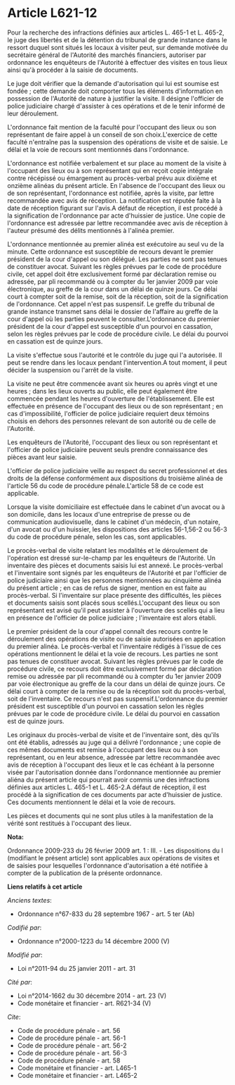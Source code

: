 # Article L621-12

Pour la recherche des infractions définies aux articles L. 465-1 et L. 465-2, le juge des libertés et de la détention du
tribunal de grande instance dans le ressort duquel sont situés les locaux à visiter peut, sur demande motivée du secrétaire
général de l'Autorité des marchés financiers, autoriser par ordonnance les enquêteurs de l'Autorité à effectuer des visites
en tous lieux ainsi qu'à procéder à la saisie de documents. 

Le juge doit vérifier que la demande d'autorisation qui lui est soumise est fondée ; cette demande doit comporter tous les
éléments d'information en possession de l'Autorité de nature à justifier la visite. Il désigne l'officier de police
judiciaire chargé d'assister à ces opérations et de le tenir informé de leur déroulement.

L'ordonnance fait mention de la faculté pour l'occupant des lieux ou son représentant de faire appel à un conseil de son
choix.L'exercice de cette faculté n'entraîne pas la suspension des opérations de visite et de saisie. Le délai et la voie de
recours sont mentionnés dans l'ordonnance.

L'ordonnance est notifiée verbalement et sur place au moment de la visite à l'occupant des lieux ou à son représentant qui en
reçoit copie intégrale contre récépissé ou émargement au procès-verbal prévu aux dixième et onzième alinéas du présent
article. En l'absence de l'occupant des lieux ou de son représentant, l'ordonnance est notifiée, après la visite, par lettre
recommandée avec avis de réception. La notification est réputée faite à la date de réception figurant sur l'avis.A défaut de
réception, il est procédé à la signification de l'ordonnance par acte d'huissier de justice. Une copie de l'ordonnance est
adressée par lettre recommandée avec avis de réception à l'auteur présumé des délits mentionnés à l'alinéa premier.

L'ordonnance mentionnée au premier alinéa est exécutoire au seul vu de la minute. Cette ordonnance est susceptible de recours
devant le premier président de la cour d'appel ou son délégué. Les parties ne sont pas tenues de constituer avocat. Suivant
les règles prévues par le code de procédure civile, cet appel doit être exclusivement formé par déclaration remise ou
adressée, par pli recommandé ou à compter du 1er janvier 2009 par voie électronique, au greffe de la cour dans un délai de
quinze jours. Ce délai court à compter soit de la remise, soit de la réception, soit de la signification de l'ordonnance. Cet
appel n'est pas suspensif. Le greffe du tribunal de grande instance transmet sans délai le dossier de l'affaire au greffe de
la cour d'appel où les parties peuvent le consulter.L'ordonnance du premier président de la cour d'appel est susceptible d'un
pourvoi en cassation, selon les règles prévues par le code de procédure civile. Le délai du pourvoi en cassation est de
quinze jours. 

La visite s'effectue sous l'autorité et le contrôle du juge qui l'a autorisée. Il peut se rendre dans les locaux pendant
l'intervention.A tout moment, il peut décider la suspension ou l'arrêt de la visite. 

La visite ne peut être commencée avant six heures ou après vingt et une heures ; dans les lieux ouverts au public, elle peut
également être commencée pendant les heures d'ouverture de l'établissement. Elle est effectuée en présence de l'occupant des
lieux ou de son représentant ; en cas d'impossibilité, l'officier de police judiciaire requiert deux témoins choisis en
dehors des personnes relevant de son autorité ou de celle de l'Autorité. 

Les enquêteurs de l'Autorité, l'occupant des lieux ou son représentant et l'officier de police judiciaire peuvent seuls
prendre connaissance des pièces avant leur saisie.

L'officier de police judiciaire veille au respect du secret professionnel et des droits de la défense conformément aux
dispositions du troisième alinéa de l'article 56 du code de procédure pénale.L'article 58 de ce code est applicable. 

Lorsque la visite domiciliaire est effectuée dans le cabinet d'un avocat ou à son domicile, dans les locaux d'une entreprise
de presse ou de communication audiovisuelle, dans le cabinet d'un médecin, d'un notaire, d'un avocat ou d'un huissier, les
dispositions des articles 56-1,56-2 ou 56-3 du code de procédure pénale, selon les cas, sont applicables. 

Le procès-verbal de visite relatant les modalités et le déroulement de l'opération est dressé sur-le-champ par les enquêteurs
de l'Autorité. Un inventaire des pièces et documents saisis lui est annexé. Le procès-verbal et l'inventaire sont signés par
les enquêteurs de l'Autorité et par l'officier de police judiciaire ainsi que les personnes mentionnées au cinquième alinéa
du présent article ; en cas de refus de signer, mention en est faite au procès-verbal. Si l'inventaire sur place présente des
difficultés, les pièces et documents saisis sont placés sous scellés.L'occupant des lieux ou son représentant est avisé qu'il
peut assister à l'ouverture des scellés qui a lieu en présence de l'officier de police judiciaire ; l'inventaire est alors
établi. 

Le premier président de la cour d'appel connaît des recours contre le déroulement des opérations de visite ou de saisie
autorisées en application du premier alinéa. Le procès-verbal et l'inventaire rédigés à l'issue de ces opérations mentionnent
le délai et la voie de recours. Les parties ne sont pas tenues de constituer avocat. Suivant les règles prévues par le code
de procédure civile, ce recours doit être exclusivement formé par déclaration remise ou adressée par pli recommandé ou à
compter du 1er janvier 2009 par voie électronique au greffe de la cour dans un délai de quinze jours. Ce délai court à
compter de la remise ou de la réception soit du procès-verbal, soit de l'inventaire. Ce recours n'est pas
suspensif.L'ordonnance du premier président est susceptible d'un pourvoi en cassation selon les règles prévues par le code de
procédure civile. Le délai du pourvoi en cassation est de quinze jours. 

Les originaux du procès-verbal de visite et de l'inventaire sont, dès qu'ils ont été établis, adressés au juge qui a délivré
l'ordonnance ; une copie de ces mêmes documents est remise à l'occupant des lieux ou à son représentant, ou en leur absence,
adressée par lettre recommandée avec avis de réception à l'occupant des lieux et le cas échéant à la personne visée par
l'autorisation donnée dans l'ordonnance mentionnée au premier aliéna du présent article qui pourrait avoir commis une des
infractions définies aux articles L. 465-1 et L. 465-2.A défaut de réception, il est procédé à la signification de ces
documents par acte d'huissier de justice. Ces documents mentionnent le délai et la voie de recours. 

Les pièces et documents qui ne sont plus utiles à la manifestation de la vérité sont restitués à l'occupant des lieux.

**Nota:**

Ordonnance 2009-233 du 26 février 2009 art. 1 : III. - Les dispositions du I (modifiant le présent article) sont applicables
aux opérations de visites et de saisies pour lesquelles l'ordonnance d'autorisation a été notifiée à compter de la
publication de la présente ordonnance.

**Liens relatifs à cet article**

_Anciens textes_:

  - Ordonnance n°67-833 du 28 septembre 1967 - art. 5 ter (Ab)

_Codifié par_:

  - Ordonnance n°2000-1223 du 14 décembre 2000 (V)

_Modifié par_:

  - Loi n°2011-94 du 25 janvier 2011 - art. 31

_Cité par_:

  - Loi n°2014-1662 du 30 décembre 2014 - art. 23 (V)
  - Code monétaire et financier - art. R621-34 (V)

_Cite_:

  - Code de procédure pénale - art. 56
  - Code de procédure pénale - art. 56-1
  - Code de procédure pénale - art. 56-2
  - Code de procédure pénale - art. 56-3
  - Code de procédure pénale - art. 58
  - Code monétaire et financier - art. L465-1
  - Code monétaire et financier - art. L465-2
